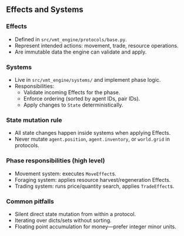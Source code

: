 ## Effects and Systems

### Effects
- Defined in `src/vmt_engine/protocols/base.py`.
- Represent intended actions: movement, trade, resource operations.
- Are immutable data the engine can validate and apply.

### Systems
- Live in `src/vmt_engine/systems/` and implement phase logic.
- Responsibilities:
  - Validate incoming Effects for the phase.
  - Enforce ordering (sorted by agent IDs, pair IDs).
  - Apply changes to `State` deterministically.

### State mutation rule
- All state changes happen inside systems when applying Effects.
- Never mutate `agent.position`, `agent.inventory`, or `world.grid` in protocols.

### Phase responsibilities (high level)
- Movement system: executes `MoveEffect`s.
- Foraging system: applies resource harvest/regeneration Effects.
- Trading system: runs price/quantity search, applies `TradeEffect`s.

### Common pitfalls
- Silent direct state mutation from within a protocol.
- Iterating over dicts/sets without sorting.
- Floating point accumulation for money—prefer integer minor units.



